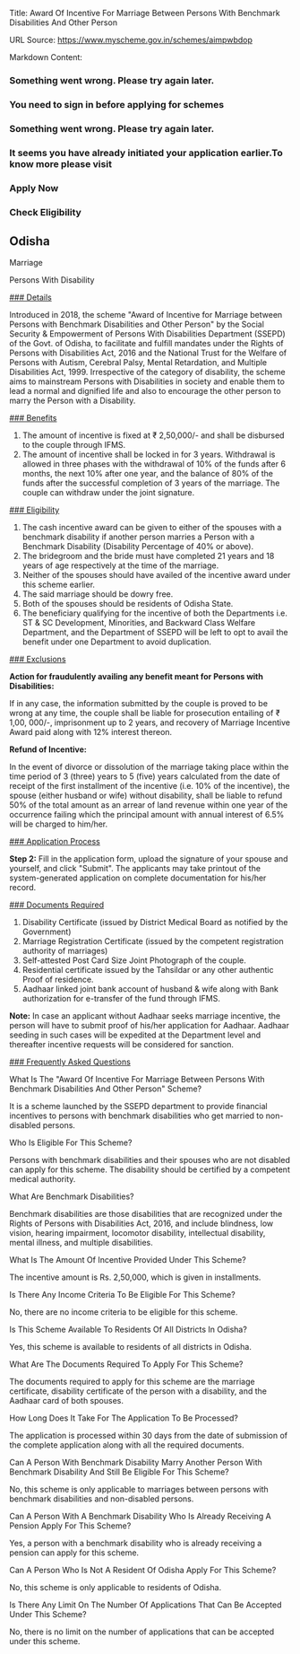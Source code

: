 Title: Award Of Incentive For Marriage Between Persons With Benchmark Disabilities And Other Person

URL Source: https://www.myscheme.gov.in/schemes/aimpwbdop

Markdown Content:
### Something went wrong. Please try again later.

### 

### You need to sign in before applying for schemes

### Something went wrong. Please try again later.

### It seems you have already initiated your application earlier.To know more please visit

### Apply Now

### Check Eligibility

Odisha
------

Marriage

Persons With Disability

[### Details](https://www.myscheme.gov.in/schemes/aimpwbdop#details)

Introduced in 2018, the scheme "Award of Incentive for Marriage between Persons with Benchmark Disabilities and Other Person" by the Social Security & Empowerment of Persons With Disabilities Department (SSEPD) of the Govt. of Odisha, to facilitate and fulfill mandates under the Rights of Persons with Disabilities Act, 2016 and the National Trust for the Welfare of Persons with Autism, Cerebral Palsy, Mental Retardation, and Multiple Disabilities Act, 1999. Irrespective of the category of disability, the scheme aims to mainstream Persons with Disabilities in society and enable them to lead a normal and dignified life and also to encourage the other person to marry the Person with a Disability.

[### Benefits](https://www.myscheme.gov.in/schemes/aimpwbdop#benefits)

1.  The amount of incentive is fixed at ₹ 2,50,000/- and shall be disbursed to the couple through IFMS.
2.  The amount of incentive shall be locked in for 3 years. Withdrawal is allowed in three phases with the withdrawal of 10% of the funds after 6 months, the next 10% after one year, and the balance of 80% of the funds after the successful completion of 3 years of the marriage. The couple can withdraw under the joint signature.

[### Eligibility](https://www.myscheme.gov.in/schemes/aimpwbdop#eligibility)

1.  The cash incentive award can be given to either of the spouses with a benchmark disability if another person marries a Person with a Benchmark Disability (Disability Percentage of 40% or above).
2.  The bridegroom and the bride must have completed 21 years and 18 years of age respectively at the time of the marriage.
3.  Neither of the spouses should have availed of the incentive award under this scheme earlier.
4.  The said marriage should be dowry free.
5.  Both of the spouses should be residents of Odisha State.
6.  The beneficiary qualifying for the incentive of both the Departments i.e. ST & SC Development, Minorities, and Backward Class Welfare Department, and the Department of SSEPD will be left to opt to avail the benefit under one Department to avoid duplication.

[### Exclusions](https://www.myscheme.gov.in/schemes/aimpwbdop#exclusions)

**Action for fraudulently availing any benefit meant for Persons with Disabilities:**

If in any case, the information submitted by the couple is proved to be wrong at any time, the couple shall be liable for prosecution entailing of ₹ 1,00, 000/-, imprisonment up to 2 years, and recovery of Marriage Incentive Award paid along with 12% interest thereon.

**Refund of Incentive:**

In the event of divorce or dissolution of the marriage taking place within the time period of 3 (three) years to 5 (five) years calculated from the date of receipt of the first installment of the incentive (i.e. 10% of the incentive), the spouse (either husband or wife) without disability, shall be liable to refund 50% of the total amount as an arrear of land revenue within one year of the occurrence failing which the principal amount with annual interest of 6.5% will be charged to him/her.

[### Application Process](https://www.myscheme.gov.in/schemes/aimpwbdop#application-process)

**Step 2:** Fill in the application form, upload the signature of your spouse and yourself, and click "Submit". The applicants may take printout of the system-generated application on complete documentation for his/her record.

[### Documents Required](https://www.myscheme.gov.in/schemes/aimpwbdop#documents-required)

1.  Disability Certificate (issued by District Medical Board as notified by the Government)
2.  Marriage Registration Certificate (issued by the competent registration authority of marriages)
3.  Self-attested Post Card Size Joint Photograph of the couple.
4.  Residential certificate issued by the Tahsildar or any other authentic Proof of residence.
5.  Aadhaar linked joint bank account of husband & wife along with Bank authorization for e-transfer of the fund through IFMS.

**Note:** In case an applicant without Aadhaar seeks marriage incentive, the person will have to submit proof of his/her application for Aadhaar. Aadhaar seeding in such cases will be expedited at the Department level and thereafter incentive requests will be considered for sanction.

[### Frequently Asked Questions](https://www.myscheme.gov.in/schemes/aimpwbdop#faqs)

What Is The "Award Of Incentive For Marriage Between Persons With Benchmark Disabilities And Other Person" Scheme?

It is a scheme launched by the SSEPD department to provide financial incentives to persons with benchmark disabilities who get married to non-disabled persons.

Who Is Eligible For This Scheme?

Persons with benchmark disabilities and their spouses who are not disabled can apply for this scheme. The disability should be certified by a competent medical authority.

What Are Benchmark Disabilities?

Benchmark disabilities are those disabilities that are recognized under the Rights of Persons with Disabilities Act, 2016, and include blindness, low vision, hearing impairment, locomotor disability, intellectual disability, mental illness, and multiple disabilities.

What Is The Amount Of Incentive Provided Under This Scheme?

The incentive amount is Rs. 2,50,000, which is given in installments.

Is There Any Income Criteria To Be Eligible For This Scheme?

No, there are no income criteria to be eligible for this scheme.

Is This Scheme Available To Residents Of All Districts In Odisha?

Yes, this scheme is available to residents of all districts in Odisha.

What Are The Documents Required To Apply For This Scheme?

The documents required to apply for this scheme are the marriage certificate, disability certificate of the person with a disability, and the Aadhaar card of both spouses.

How Long Does It Take For The Application To Be Processed?

The application is processed within 30 days from the date of submission of the complete application along with all the required documents.

Can A Person With Benchmark Disability Marry Another Person With Benchmark Disability And Still Be Eligible For This Scheme?

No, this scheme is only applicable to marriages between persons with benchmark disabilities and non-disabled persons.

Can A Person With A Benchmark Disability Who Is Already Receiving A Pension Apply For This Scheme?

Yes, a person with a benchmark disability who is already receiving a pension can apply for this scheme.

Can A Person Who Is Not A Resident Of Odisha Apply For This Scheme?

No, this scheme is only applicable to residents of Odisha.

Is There Any Limit On The Number Of Applications That Can Be Accepted Under This Scheme?

No, there is no limit on the number of applications that can be accepted under this scheme.
